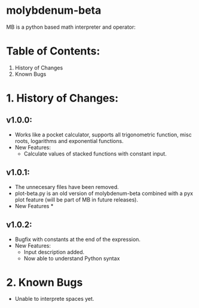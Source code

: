molybdenum-beta
===============

MB is a python based math interpreter and operator:

# Table of Contents:
1. History of Changes
2. Known Bugs

# 1. History of Changes:
## v1.0.0:
* Works like a pocket calculator, supports all trigonometric function, misc roots, logarithms and exponential functions.
* New Features:
  * Calculate values of stacked functions with constant input.
## v1.0.1:
* The unnecesary files have been removed.
* plot-beta.py is an old version of molybdenum-beta combined with a pyx plot feature (will be part of MB in future releases).
* New Features
	*  
 
## v1.0.2:
* Bugfix with constants at the end of the expression.
* New Features:
	* Input description added.
	* Now able to understand Python syntax

# 2. Known Bugs
* Unable to interprete spaces yet.
    
    
